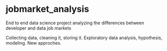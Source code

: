 # jobmarket_analysis

End to end data science project analyzing the differences between developer and data job markets

Collecting data, cleaning it, storing it.
Exploratory data analysis, hypothesis, modeling.
New approches.
